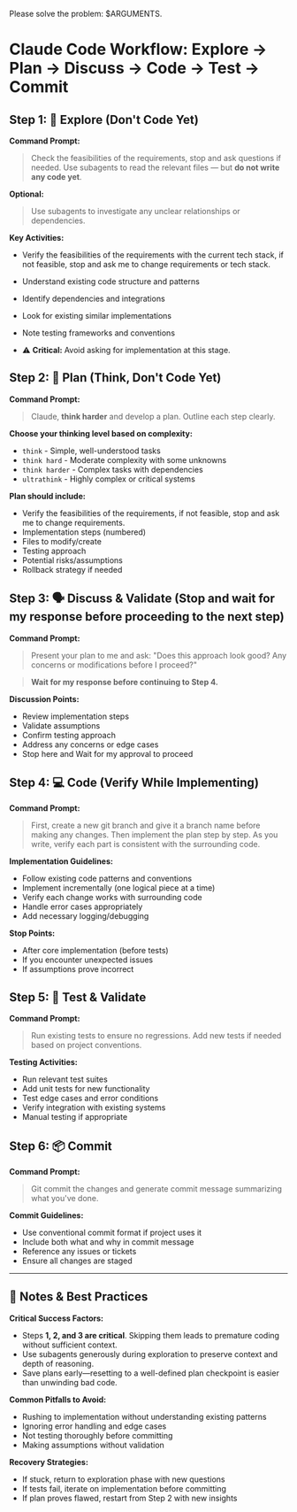 Please solve the problem: $ARGUMENTS.


# Claude Code Workflow: Explore → Plan → Discuss → Code → Test → Commit


## Step 1: 🧠 Explore (Don't Code Yet)

**Command Prompt:**
> Check the feasibilities of the requirements, stop and ask questions if needed.
> Use subagents to read the relevant files — but **do not write any code yet**.

**Optional:**
> Use subagents to investigate any unclear relationships or dependencies.

**Key Activities:**
- Verify the feasibilities of the requirements with the current tech stack, if not feasible, stop and ask me to change requirements or tech stack.
- Understand existing code structure and patterns
- Identify dependencies and integrations
- Look for existing similar implementations
- Note testing frameworks and conventions

- ⚠️ **Critical:** Avoid asking for implementation at this stage.


## Step 2: 🧭 Plan (Think, Don't Code Yet)

**Command Prompt:**
> Claude, **think harder** and develop a plan. Outline each step clearly.

**Choose your thinking level based on complexity:**
- `think` - Simple, well-understood tasks
- `think hard` - Moderate complexity with some unknowns
- `think harder` - Complex tasks with dependencies
- `ultrathink` - Highly complex or critical systems

**Plan should include:**
- Verify the feasibilities of the requirements, if not feasible, stop and ask me to change requirements.
- Implementation steps (numbered)
- Files to modify/create
- Testing approach
- Potential risks/assumptions
- Rollback strategy if needed

## Step 3: 🗣️ Discuss & Validate (Stop and wait for my response before proceeding to the next step)

**Command Prompt:**
> Present your plan to me and ask: "Does this approach look good? Any concerns or modifications before I proceed?"

> **Wait for my response before continuing to Step 4.**

**Discussion Points:**
- Review implementation steps
- Validate assumptions
- Confirm testing approach
- Address any concerns or edge cases
- Stop here and Wait for my approval to proceed

## Step 4: 💻 Code (Verify While Implementing)

**Command Prompt:**
> First, create a new git branch and give it a branch name before making any changes.
> Then implement the plan step by step. As you write, verify each part is consistent with the surrounding code.

**Implementation Guidelines:**
- Follow existing code patterns and conventions
- Implement incrementally (one logical piece at a time)
- Verify each change works with surrounding code
- Handle error cases appropriately
- Add necessary logging/debugging

**Stop Points:**
- After core implementation (before tests)
- If you encounter unexpected issues
- If assumptions prove incorrect


## Step 5: 🧪 Test & Validate

**Command Prompt:**
> Run existing tests to ensure no regressions. Add new tests if needed based on project conventions.

**Testing Activities:**
- Run relevant test suites
- Add unit tests for new functionality
- Test edge cases and error conditions
- Verify integration with existing systems
- Manual testing if appropriate

## Step 6: 📦 Commit 

**Command Prompt:**
> Git commit the changes and generate commit message summarizing what you've done.

**Commit Guidelines:**
- Use conventional commit format if project uses it
- Include both what and why in commit message
- Reference any issues or tickets
- Ensure all changes are staged



---

## 🧩 Notes & Best Practices

**Critical Success Factors:**
- Steps **1, 2, and 3 are critical**. Skipping them leads to premature coding without sufficient context.
- Use subagents generously during exploration to preserve context and depth of reasoning.
- Save plans early—resetting to a well-defined plan checkpoint is easier than unwinding bad code.

**Common Pitfalls to Avoid:**
- Rushing to implementation without understanding existing patterns
- Ignoring error handling and edge cases
- Not testing thoroughly before committing
- Making assumptions without validation

**Recovery Strategies:**
- If stuck, return to exploration phase with new questions
- If tests fail, iterate on implementation before committing
- If plan proves flawed, restart from Step 2 with new insights